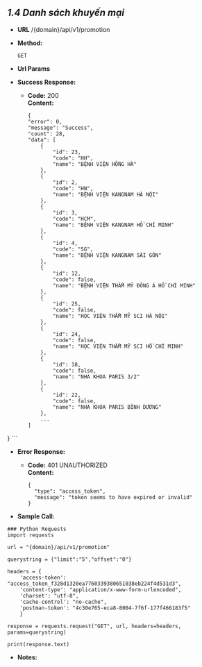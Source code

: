
***1.4 Danh sách khuyến mại***
----

* **URL**
    /{domain}/api/v1/promotion
  
* **Method:**

    `GET`

* **Url Params**

* **Success Response:**
  
  * **Code:** 200 <br />
    **Content:** 
    ```
    {
    "error": 0,
    "message": "Success",
    "count": 28,
    "data": [
        {
            "id": 23,
            "code": "HH",
            "name": "BỆNH VIỆN HỒNG HÀ"
        },
        {
            "id": 2,
            "code": "HN",
            "name": "BỆNH VIỆN KANGNAM HÀ NỘI"
        },
        {
            "id": 3,
            "code": "HCM",
            "name": "BỆNH VIỆN KANGNAM HỒ CHÍ MINH"
        },
        {
            "id": 4,
            "code": "SG",
            "name": "BỆNH VIỆN KANGNAM SÀI GÒN"
        },
        {
            "id": 12,
            "code": false,
            "name": "BỆNH VIỆN THẨM MỸ ĐÔNG Á HỒ CHÍ MINH"
        },
        {
            "id": 25,
            "code": false,
            "name": "HỌC VIỆN THẨM MỸ SCI HÀ NỘI"
        },
        {
            "id": 24,
            "code": false,
            "name": "HỌC VIỆN THẨM MỸ SCI HỒ CHÍ MINH"
        },
        {
            "id": 18,
            "code": false,
            "name": "NHA KHOA PARIS 3/2"
        },
        {
            "id": 22,
            "code": false,
            "name": "NHA KHOA PARIS BÌNH DƯƠNG"
        },
        ...
    ]
}
    ```
 
* **Error Response:**


  * **Code:** 401 UNAUTHORIZED <br />
    **Content:** 
    ```
    {
      "type": "access_token",
      "message": "token seems to have expired or invalid"
    }

    ```

* **Sample Call:**
``` buildoutcfg
### Python Requests
import requests

url = "{domain}/api/v1/promotion"

querystring = {"limit":"5","offset":"0"}

headers = {
    'access-token': "access_token_f328d1320ea7760339380651038eb224f4d531d3",
    'content-type': "application/x-www-form-urlencoded",
    'charset': "utf-8",
    'cache-control': "no-cache",
    'postman-token': "4c30e765-eca8-8004-7f6f-177f466183f5"
    }

response = requests.request("GET", url, headers=headers, params=querystring)

print(response.text)
```

* **Notes:**

